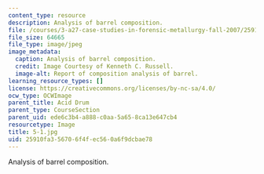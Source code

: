 ```yaml
---
content_type: resource
description: Analysis of barrel composition.
file: /courses/3-a27-case-studies-in-forensic-metallurgy-fall-2007/25910fa356706f4fec560a6f9dcbae78_5-1.jpg
file_size: 64665
file_type: image/jpeg
image_metadata:
  caption: Analysis of barrel composition.
  credit: Image Courtesy of Kenneth C. Russell.
  image-alt: Report of composition analysis of barrel.
learning_resource_types: []
license: https://creativecommons.org/licenses/by-nc-sa/4.0/
ocw_type: OCWImage
parent_title: Acid Drum
parent_type: CourseSection
parent_uid: ede6c3b4-a888-c0aa-5a65-8ca13e647cb4
resourcetype: Image
title: 5-1.jpg
uid: 25910fa3-5670-6f4f-ec56-0a6f9dcbae78
---
```

Analysis of barrel composition.